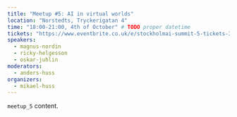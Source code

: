 ```yaml
---
title: "Meetup #5: AI in virtual worlds"
location: "Norstedts, Tryckerigatan 4"
time: "18:00-21:00, 4th of October" # TODO proper datetime
tickets: "https://www.eventbrite.co.uk/e/stockholmai-summit-5-tickets-37992579829"
speakers:
  - magnus-nordin
  - ricky-helgesson
  - oskar-juhlin
moderators:
  - anders-huss
organizers:
  - mikael-huss
---
```

`meetup_5` content.
